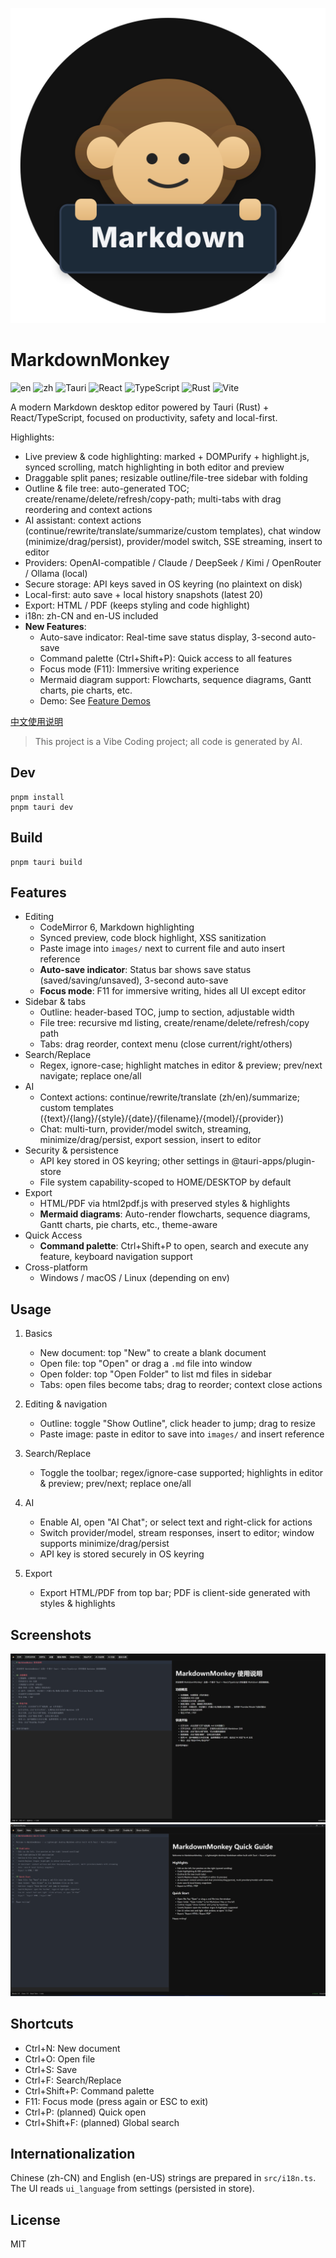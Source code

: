 ![editor](assets/icon.svg)
# MarkdownMonkey

![en](https://img.shields.io/badge/lang-English-blue) ![zh](https://img.shields.io/badge/lang-zh--CN-brightgreen) ![Tauri](https://img.shields.io/badge/Tauri-2.x-24C8DB?logo=tauri&logoColor=white) ![React](https://img.shields.io/badge/React-19-61DAFB?logo=react&logoColor=white) ![TypeScript](https://img.shields.io/badge/TypeScript-5-blue?logo=typescript&logoColor=white) ![Rust](https://img.shields.io/badge/Rust-stable-000?logo=rust&logoColor=white) ![Vite](https://img.shields.io/badge/Vite-7-646CFF?logo=vite&logoColor=white)

A modern Markdown desktop editor powered by Tauri (Rust) + React/TypeScript, focused on productivity, safety and local-first.

Highlights:
- Live preview & code highlighting: marked + DOMPurify + highlight.js, synced scrolling, match highlighting in both editor and preview
- Draggable split panes; resizable outline/file-tree sidebar with folding
- Outline & file tree: auto-generated TOC; create/rename/delete/refresh/copy-path; multi-tabs with drag reordering and context actions
- AI assistant: context actions (continue/rewrite/translate/summarize/custom templates), chat window (minimize/drag/persist), provider/model switch, SSE streaming, insert to editor
- Providers: OpenAI-compatible / Claude / DeepSeek / Kimi / OpenRouter / Ollama (local)
- Secure storage: API keys saved in OS keyring (no plaintext on disk)
- Local-first: auto save + local history snapshots (latest 20)
- Export: HTML / PDF (keeps styling and code highlight)
- i18n: zh-CN and en-US included
- **New Features**:
  - Auto-save indicator: Real-time save status display, 3-second auto-save
  - Command palette (Ctrl+Shift+P): Quick access to all features
  - Focus mode (F11): Immersive writing experience
  - Mermaid diagram support: Flowcharts, sequence diagrams, Gantt charts, pie charts, etc.
  - Demo: See [Feature Demos](demo-features.en.md)

[中文使用说明](README.zh-CN.md)

> This project is a Vibe Coding project; all code is generated by AI.

 

## Dev

```
pnpm install
pnpm tauri dev
```

## Build

```
pnpm tauri build
```

## Features 

- Editing
  - CodeMirror 6, Markdown highlighting
  - Synced preview, code block highlight, XSS sanitization
  - Paste image into `images/` next to current file and auto insert reference
  - **Auto-save indicator**: Status bar shows save status (saved/saving/unsaved), 3-second auto-save
  - **Focus mode**: F11 for immersive writing, hides all UI except editor
- Sidebar & tabs
  - Outline: header-based TOC, jump to section, adjustable width
  - File tree: recursive md listing, create/rename/delete/refresh/copy path
  - Tabs: drag reorder, context menu (close current/right/others)
- Search/Replace
  - Regex, ignore-case; highlight matches in editor & preview; prev/next navigate; replace one/all
- AI
  - Context actions: continue/rewrite/translate (zh/en)/summarize; custom templates ({text}/{lang}/{style}/{date}/{filename}/{model}/{provider})
  - Chat: multi-turn, provider/model switch, streaming, minimize/drag/persist, export session, insert to editor
- Security & persistence
  - API key stored in OS keyring; other settings in @tauri-apps/plugin-store
  - File system capability-scoped to HOME/DESKTOP by default
- Export
  - HTML/PDF via html2pdf.js with preserved styles & highlights
  - **Mermaid diagrams**: Auto-render flowcharts, sequence diagrams, Gantt charts, pie charts, etc., theme-aware
- Quick Access
  - **Command palette**: Ctrl+Shift+P to open, search and execute any feature, keyboard navigation support
- Cross-platform
  - Windows / macOS / Linux (depending on env)

## Usage

1) Basics
   - New document: top "New" to create a blank document
   - Open file: top "Open" or drag a `.md` file into window
   - Open folder: top "Open Folder" to list md files in sidebar
   - Tabs: open files become tabs; drag to reorder; context close actions

2) Editing & navigation
   - Outline: toggle "Show Outline", click header to jump; drag to resize
   - Paste image: paste in editor to save into `images/` and insert reference

3) Search/Replace
   - Toggle the toolbar; regex/ignore-case supported; highlights in editor & preview; prev/next; replace one/all

4) AI
   - Enable AI, open "AI Chat"; or select text and right-click for actions
   - Switch provider/model, stream responses, insert to editor; window supports minimize/drag/persist
   - API key is stored securely in OS keyring

5) Export
   - Export HTML/PDF from top bar; PDF is client-side generated with styles & highlights

## Screenshots

![editor](assets/screenshot.png)
![ai-chat](assets/screenshotEN.png)

## Shortcuts
- Ctrl+N: New document
- Ctrl+O: Open file
- Ctrl+S: Save
- Ctrl+F: Search/Replace
- Ctrl+Shift+P: Command palette
- F11: Focus mode (press again or ESC to exit)
- Ctrl+P: (planned) Quick open
- Ctrl+Shift+F: (planned) Global search

## Internationalization
Chinese (zh-CN) and English (en-US) strings are prepared in `src/i18n.ts`. The UI reads `ui_language` from settings (persisted in store).

## License
MIT
